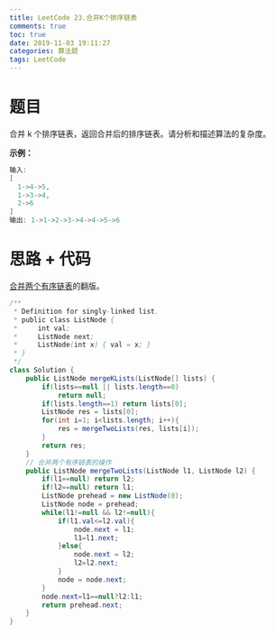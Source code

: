```yaml
---
title: LeetCode 23.合并K个排序链表
comments: true
toc: true
date: 2019-11-03 19:11:27
categories: 算法题
tags: LeetCode
---
```


# 题目

合并 k 个排序链表，返回合并后的排序链表。请分析和描述算法的复杂度。

**示例：**
```java
输入:
[
  1->4->5,
  1->3->4,
  2->6
]
输出: 1->1->2->3->4->4->5->6
```

# 思路 + 代码

[合并两个有序链表](http://sunyunzeng.com/%E7%AE%97%E6%B3%95%E9%A2%98-%E5%90%88%E5%B9%B6%E4%B8%A4%E4%B8%AA%E6%9C%89%E5%BA%8F%E9%93%BE%E8%A1%A8/)的翻版。

```java
/**
 * Definition for singly-linked list.
 * public class ListNode {
 *     int val;
 *     ListNode next;
 *     ListNode(int x) { val = x; }
 * }
 */
class Solution {
    public ListNode mergeKLists(ListNode[] lists) {
        if(lists==null || lists.length==0)
            return null;
        if(lists.length==1) return lists[0];
        ListNode res = lists[0];
        for(int i=1; i<lists.length; i++){
            res = mergeTwoLists(res, lists[i]);
        }
        return res;
    }
    // 合并两个有序链表的操作
    public ListNode mergeTwoLists(ListNode l1, ListNode l2) {
        if(l1==null) return l2;
        if(l2==null) return l1;
        ListNode prehead = new ListNode(0);
        ListNode node = prehead;
        while(l1!=null && l2!=null){
            if(l1.val<=l2.val){
                node.next = l1;
                l1=l1.next;
            }else{
                node.next = l2;
                l2=l2.next;
            }
            node = node.next;
        }
        node.next=l1==null?l2:l1;
        return prehead.next; 
    }
}
```
